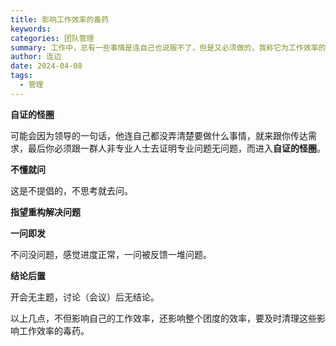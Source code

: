 ```yaml
---
title: 影响工作效率的毒药
keywords: 
categories: 团队管理
summary: 工作中，总有一些事情是连自己也说服不了，但是又必须做的，我称它为工作效率的毒药。
author: 连边
date: 2024-04-08
tags:
  - 管理
---
```


**自证的怪圈**

可能会因为领导的一句话，他连自己都没弄清楚要做什么事情，就来跟你传达需求，最后你必须跟一群人非专业人士去证明专业问题无问题，而进入**自证的怪圈**。



**不懂就问**

这是不提倡的，不思考就去问。



**指望重构解决问题**



**一问即发**

不问没问题，感觉进度正常，一问被反馈一堆问题。



**结论后置**

开会无主题，讨论（会议）后无结论。



以上几点，不但影响自己的工作效率，还影响整个团度的效率，要及时清理这些影响工作效率的毒药。



